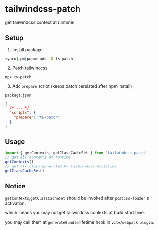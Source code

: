 # tailwindcss-patch

get tailwindcss context at runtime!

## Setup

1. Install package

```sh
<yarn|npm|pnpm> add -D ts-patch
```

2. Patch tailwindcss

```sh
npx tw-patch
```

3. Add `prepare` script (keeps patch persisted after npm install)

`package.json`

```json
{
  /* ... */
  "scripts": {
    "prepare": "tw-patch"
  }
}
```

## Usage

```js
import { getContexts, getClassCacheSet } from 'tailwindcss-patch'
// get all contexts at runtime
getContexts()
// get all class generated by tailwindcss utilities
getClassCacheSet()
```

## Notice

`getContexts`,`getClassCacheSet` should be invoked after `postcss-loader`'s activation.

which means you may not get tailwindcss contexts at build start time.

you may call them at `generateBundle` lifetime hook in `vite/webpack plugin`.
